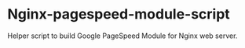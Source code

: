 # Nginx-pagespeed-module-script
Helper script to build Google PageSpeed Module for Nginx web server.
